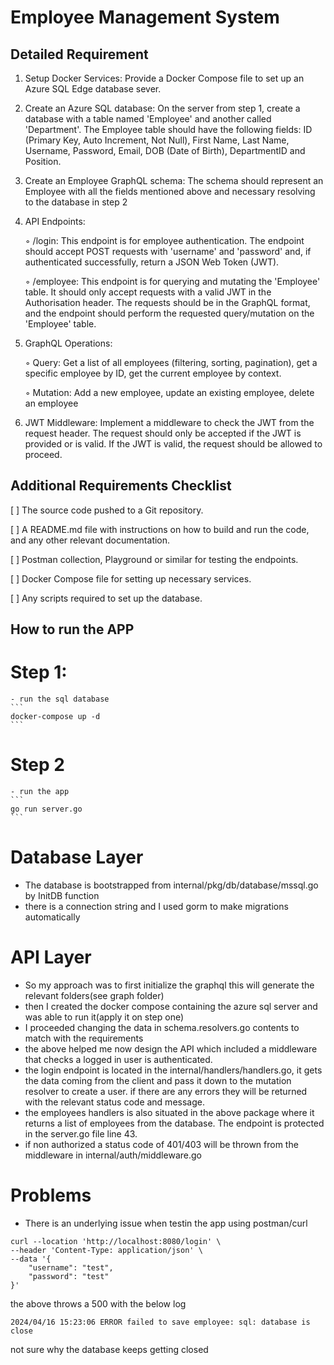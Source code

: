 # Employee Management System

## Detailed Requirement
1. Setup Docker Services: Provide a Docker Compose file to set up an Azure SQL Edge database sever.
2. Create an Azure SQL database: On the server from step 1, create a database with a table named 'Employee' and another called 'Department'. The Employee table should have the following fields: ID (Primary Key, Auto Increment, Not Null), First Name, Last Name, Username, Password, Email, DOB (Date of Birth), DepartmentID and Position.
3. Create an Employee GraphQL schema: The schema should represent an Employee with all the fields mentioned above and necessary resolving to the database in step 2
4.  API Endpoints:

    ◦ /login: This endpoint is for employee authentication. The endpoint should accept POST requests with 'username' and 'password' and, if authenticated successfully, return a JSON Web Token (JWT).

    ◦ /employee: This endpoint is for querying and mutating the 'Employee' table. It should only accept requests with a valid JWT in the Authorisation header. The requests should be in the GraphQL format, and the endpoint should perform the requested query/mutation on the 'Employee' table.

5. GraphQL Operations:

    ◦ Query: Get a list of all employees (filtering, sorting, pagination), get a specific employee by ID, get the current employee by context.

    ◦ Mutation: Add a new employee, update an existing employee, delete an employee

6. JWT Middleware: Implement a middleware to check the JWT from the request header. The request should only be accepted if the JWT is provided or is valid. If the JWT is valid, the request should be allowed to proceed.

## Additional Requirements Checklist

[ ] The source code pushed to a Git repository.

[ ] A README.md file with instructions on how to build and run the code, and any other relevant documentation.

[ ] Postman collection, Playground or similar for testing the endpoints.

[ ] Docker Compose file for setting up necessary services.

[ ] Any scripts required to set up the database.

## How to run the APP
 # Step 1:
    - run the sql database
    ```
    docker-compose up -d
    ```

# Step 2
    - run the app
    ```
    go run server.go
    ```

# Database Layer
- The database is bootstrapped from internal/pkg/db/database/mssql.go by InitDB function
- there is a connection string and I used gorm to make migrations automatically


# API Layer
- So my approach was to first initialize the graphql this will generate the relevant folders(see graph folder)
- then I created the docker compose containing the azure sql server and was able to run it(apply it on step one)
- I proceeded changing the data in schema.resolvers.go contents to match with the requirements
- the above helped me now design the API which included a middleware that checks a logged in user is authenticated.
- the login endpoint is located in the internal/handlers/handlers.go, it gets the data coming from the client and pass it down to the mutation resolver to create a user. if there are any errors they will be returned with the relevant status code and message.
- the employees handlers is also situated in the above package where it returns a list of employees from the database. The endpoint is protected in the server.go file line 43.
- if non authorized a status code of 401/403 will be thrown from the middleware in internal/auth/middleware.go

# Problems
- There is an underlying issue when testin the app using postman/curl

```
curl --location 'http://localhost:8080/login' \
--header 'Content-Type: application/json' \
--data '{
    "username": "test",
    "password": "test"
}'
```

the above throws a 500 with the below log
```
2024/04/16 15:23:06 ERROR failed to save employee: sql: database is close
``` 

not sure why the database keeps getting closed

